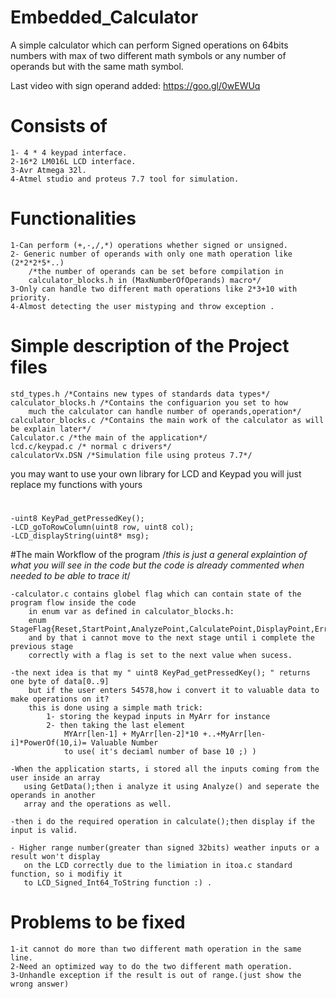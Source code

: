 # Embedded_Calculator
A simple calculator which can perform Signed operations on 64bits numbers with max of two different math symbols or any number of operands but with the same math symbol.

Last video with sign operand added: https://goo.gl/0wEWUq

# Consists of
	1- 4 * 4 keypad interface.
	2-16*2 LM016L LCD interface.
	3-Avr Atmega 32l.
	4-Atmel studio and proteus 7.7 tool for simulation.

# Functionalities
	1-Can perform (+,-,/,*) operations whether signed or unsigned.
	2- Generic number of operands with only one math operation like (2*2*2*5*..)
  		/*the number of operands can be set before compilation in 
  		calculator_blocks.h in (MaxNumberOfOperands) macro*/
	3-Only can handle two different math operations like 2*3+10 with priority.
	4-Almost detecting the user mistyping and throw exception .

# Simple description of the Project files
	std_types.h /*Contains new types of standards data types*/
	calculator_blocks.h /*Contains the configuarion you set to how 
		much the calculator can handle number of operands,operation*/
	calculator_blocks.c /*Contains the main work of the calculator as will be explain later*/
	Calculator.c /*the main of the application*/
	lcd.c/keypad.c /* normal c drivers*/
	calculatorVx.DSN /*Simulation file using proteus 7.7*/
	
	 

you may want to use your own library for LCD and Keypad
you will just replace my functions with yours
#
	-uint8 KeyPad_getPressedKey();
  	-LCD_goToRowColumn(uint8 row, uint8 col);
	-LCD_displayString(uint8* msg);
	
#The main Workflow of the program
	/*this is just a general explaintion of what you will see in the code
		but the code is already commented when needed to be able to trace it*/

	-calculator.c contains globel flag which can contain state of the program flow inside the code
		in enum var as defined in calculator_blocks.h: 
		enum StageFlag{Reset,StartPoint,AnalyzePoint,CalculatePoint,DisplayPoint,ErrorPoint};
  		and by that i cannot move to the next stage until i complete the previous stage 
  		correctly with a flag is set to the next value when sucess. 
  
	-the next idea is that my " uint8 KeyPad_getPressedKey(); " returns one byte of data[0..9] 
		but if the user enters 54578,how i convert it to valuable data to make operations on it? 
		this is done using a simple math trick:
    		1- storing the keypad inputs in MyArr for instance
    		2- then taking the last element
    			MYArr[len-1] + MyArr[len-2]*10 +..+MyArr[len-i]*PowerOf(10,i)= Valuable Number 
    			to use( it's deciaml number of base 10 ;) )
    
	-When the application starts, i stored all the inputs coming from the user inside an array
	   using GetData();then i analyze it using Analyze() and seperate the operands in another 
	   array and the operations as well.

	-then i do the required operation in calculate();then display if the input is valid.

	- Higher range number(greater than signed 32bits) weather inputs or a result won't display 
	   on the LCD correctly due to the limiation in itoa.c standard function, so i modifiy it 
	   to LCD_Signed_Int64_ToString function :) .

# Problems to be fixed
    1-it cannot do more than two different math operation in the same line.
    2-Need an optimized way to do the two different math operation.
    3-Unhandle exception if the result is out of range.(just show the wrong answer)
    
    
    
    
    
